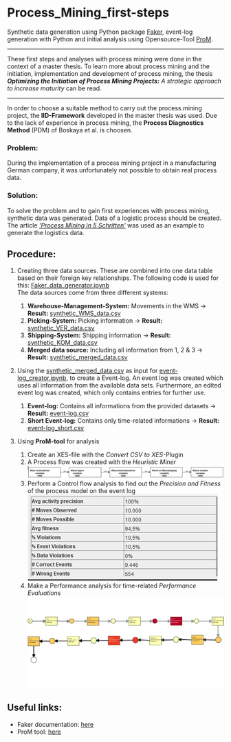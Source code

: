 # Process_Mining_first-steps
Synthetic data generation using Python package [Faker](https://faker.readthedocs.io/en/master/), event-log generation with Python and initial analysis using Opensource-Tool [ProM](https://promtools.org/).

***
These first steps and analyses with process mining were done in the context of a master thesis. To learn more about process mining and the initiation, implementation and development of process mining, the thesis ***Optimizing the Initiation of Process Mining Projects:** A strategic approach to increase maturity* can be read. 
***

In order to choose a suitable method to carry out the process mining project, the **IID-Framework** developed in the master thesis was used. Due to the lack of experience in process mining, the **Process Diagnostics Method** (PDM) of Boskaya et al. is choosen. 

### Problem:
During the implementation of a process mining project in a manufacturing German company, it was unfortunately not possible to obtain real process data.

### Solution: 
To solve the problem and to gain first experiences with process mining, synthetic data was generated. Data of a logistic process should be created.
The article [*'Process Mining in 5 Schritten'*](https://www.informatik-aktuell.de/betrieb/kuenstliche-intelligenz/process-mining-in-5-schritten.html) was used as an example to generate the logistics data.<br>

## Procedure:
1. Creating three data sources. These are combined into one data table based on their foreign key relationships. The following code is used for this: [Faker_data_generator.ipynb](Faker_data_generator.ipynb) <br>
The data sources come from three different systems:
   1. **Warehouse-Management-System:** Movements in the WMS &rarr; **Result:** [synthetic_WMS_data.csv](created_files/datatables/synthetic_WMS_data.csv)
   2. **Picking-System:** Picking information &rarr; **Result:** [synthetic_VER_data.csv](created_files/datatables/synthetic_VER_data.csv)
   3. **Shipping-System:** Shipping information &rarr; **Result:** [synthetic_KOM_data.csv](created_files/datatables/synthetic_KOM_data.csv)
   4. **Merged data source:** Including all information from 1, 2 & 3 &rarr; **Result:** [synthetic_merged_data.csv](synthetic_merged_data.csv)
      
2. Using the [synthetic_merged_data.csv](synthetic_merged_data.csv) as input for [event-log_creator.ipynb](event-log_creator.ipynb), to create a Event-log. An event log was created which uses all information from the available data sets. Furthermore, an edited event log was created, which only contains entries for further use. <br>
   1. **Event-log:** Contains all informations from the provided datasets &rarr; **Result:** [event-log.csv](event-log.csv)
   2. **Short Event-log:** Contains only time-related informations &rarr; **Result:** [event-log_short.csv](event-log_short.csv)
  
3. Using **ProM-tool** for analysis
   1. Create an XES-file with the *Convert CSV to XES*-Plugin
   2. A Process flow was created with the *Heuristic Miner*
      ![Process Flow_Heuristic Miner](/images/process_flow_HeuristicMiner_ProM.jpg "Process Flow mined with the Heuristic Miner")
   3. Perform a Control flow analysis to find out the *Precision and Fitness* of the process model on the event log 
      ![Precision and Fitness](/images/precision_and_fitness_ProM.jpg "Precision and Fitness process model to Event-log")
   4. Make a Performance analysis for time-related *Performance Evaluations*
      ![Average sojourn time](/images/time_performance_evaluations_ProM.jpg "Average sojourn time per activity")

## Useful links:
* Faker documentation: [here](https://faker.readthedocs.io/en/master/)
* ProM tool: [here](https://promtools.org/)


